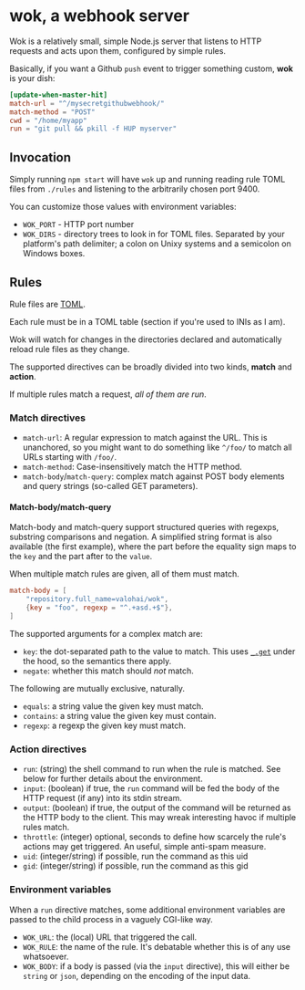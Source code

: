 # wok, a webhook server

Wok is a relatively small, simple Node.js server that listens
to HTTP requests and acts upon them, configured by simple rules.

Basically, if you want a Github `push` event to trigger something
custom, **wok** is your dish:

```toml
[update-when-master-hit]
match-url = "^/mysecretgithubwebhook/"
match-method = "POST"
cwd = "/home/myapp"
run = "git pull && pkill -f HUP myserver"
```

## Invocation

Simply running `npm start` will have `wok` up and running
reading rule TOML files from `./rules` and listening to
the arbitrarily chosen port 9400.

You can customize those values with environment variables:

* `WOK_PORT` - HTTP port number
* `WOK_DIRS` - directory trees to look in for TOML files.
               Separated by your platform's path delimiter; a
               colon on Unixy systems and a semicolon on
               Windows boxes.
               
## Rules

Rule files are [TOML].

Each rule must be in a TOML table (section if you're used to INIs as I am).

Wok will watch for changes in the directories declared and automatically reload
rule files as they change.

The supported directives can be broadly divided into two kinds, **match** and **action**.

If multiple rules match a request, _all of them are run_.

### Match directives

* `match-url`: A regular expression to match against the URL.
               This is unanchored, so you might want to do something like
               `^/foo/` to match all URLs starting with `/foo/`.
* `match-method`: Case-insensitively match the HTTP method.
* `match-body`/`match-query`: complex match against POST body elements and query strings
                              (so-called GET parameters).
                              
#### Match-body/match-query

Match-body and match-query support structured queries with regexps, substring comparisons
and negation. A simplified string format is also available (the first example), where the
part before the equality sign maps to the `key` and the part after to the `value`.

When multiple match rules are given, all of them must match.

```toml
match-body = [
    "repository.full_name=valohai/wok",
    {key = "foo", regexp = "^.+asd.+$"},
]
```

The supported arguments for a complex match are:

* `key`: the dot-separated path to the value to match. This uses [`_.get`][ldget] under the
         hood, so the semantics there apply.
* `negate`: whether this match should _not_ match.

The following are mutually exclusive, naturally.

* `equals`: a string value the given key must match.
* `contains`: a string value the given key must contain.
* `regexp`: a regexp the given key must match.

### Action directives

* `run`: (string) the shell command to run when the rule is matched.
         See below for further details about the environment.
* `input`: (boolean) if true, the `run` command will be fed the body of the
           HTTP request (if any) into its stdin stream.
* `output`: (boolean) if true, the output of the command will be returned
            as the HTTP body to the client.
            This may wreak interesting havoc if multiple rules match.
* `throttle`: (integer) optional, seconds to define how scarcely the rule's actions
              may get triggered. An useful, simple anti-spam measure.
* `uid`: (integer/string) if possible, run the command as this uid
* `gid`: (integer/string) if possible, run the command as this gid

### Environment variables

When a `run` directive matches, some additional environment variables are passed to the
child process in a vaguely CGI-like way.

* `WOK_URL`: the (local) URL that triggered the call.
* `WOK_RULE`: the name of the rule. It's debatable whether this is of any use
              whatsoever.
* `WOK_BODY`: if a body is passed (via the `input` directive),
              this will either be `string` or `json`, depending
              on the encoding of the input data.

[TOML]: https://github.com/toml-lang/toml
[ldget]: https://lodash.com/docs/4.16.6#get

